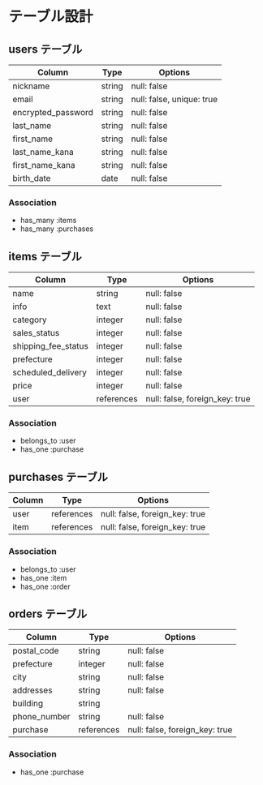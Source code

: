 # テーブル設計

## users テーブル

| Column             | Type   | Options                   |
| ------------------ | ------ | ------------------------- |
| nickname          | string | null: false               |
| email             | string | null: false, unique: true |
| encrypted_password | string | null: false               |
| last_name         | string | null: false               |
| first_name        | string | null: false               |
| last_name_kana    | string | null: false               |
| first_name_kana   | string | null: false               |
| birth_date        | date   | null: false               |

### Association
- has_many :items  
- has_many :purchases  

## items テーブル

| Column                 | Type       | Options                        |
| ---------------------- | ---------- | ------------------------------ |
| name             | string     | null: false                    |
| info             | text       | null: false                    |
| category         | integer    | null: false                    |
| sales_status     | integer    | null: false                    |
| shipping_fee_status | integer | null: false                    |
| prefecture       | integer    | null: false                    |
| scheduled_delivery | integer  | null: false                    |
| price            | integer    | null: false                    |
| user                  | references | null: false, foreign_key: true |

### Association
- belongs_to :user  
- has_one :purchase  

## purchases テーブル

| Column  | Type       | Options                        |
| ------- | ---------- | ------------------------------ |
| user    | references | null: false, foreign_key: true |
| item    | references | null: false, foreign_key: true |

### Association
- belongs_to :user  
- has_one :item  
- has_one :order  

## orders テーブル

| Column        | Type       | Options                        |
| ------------ | ---------- | ------------------------------ |
| postal_code  | string     | null: false                    |
| prefecture   | integer    | null: false                    |
| city         | string     | null: false                    |
| addresses    | string     | null: false                    |
| building     | string     |                                |
| phone_number | string     | null: false                    |
| purchase     | references | null: false, foreign_key: true |

### Association
- has_one :purchase  